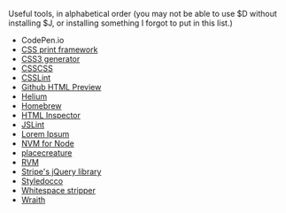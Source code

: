 Useful tools, in alphabetical order (you may not be able to use $D without installing $J, or installing something I forgot to put in this list.)
- CodePen.io
- [CSS print framework](https://github.com/vladocar/Hartija---CSS-Print-Framework)
- [CSS3 generator](http://css3generator.com/)
- [CSSCSS](https://github.com/zmoazeni/csscss)
- [CSSLint](http://csslint.net/)
- [Github HTML Preview](http://htmlpreview.github.io/)
- [Helium](https://github.com/geuis/helium-css)
- [Homebrew](http://brew.sh)
- [HTML Inspector](https://github.com/philipwalton/html-inspector)
- [JSLint](http://jslint.com/)
- [Lorem Ipsum](http://loripsum.net/)
- [NVM for Node](https://github.com/creationix/nvm)
- [placecreature](http://placecreature.com/)
- [RVM](http://rvm.io)
- [Stripe's jQuery library](https://github.com/stripe/jquery.payment)
- [Styledocco](https://github.com/jacobrask/styledocco)
- [Whitespace stripper](http://www.textfixer.com/tools/remove-white-spaces.php)
- [Wraith](https://github.com/BBC-News/wraith)